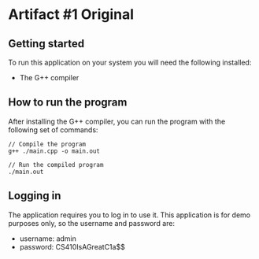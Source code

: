 # Artifact #1 Original

## Getting started

To run this application on your system you will need the following installed:
- The G++ compiler

## How to run the program

After installing the G++ compiler, you can run the program with the following set of commands:

```
// Compile the program
g++ ./main.cpp -o main.out

// Run the compiled program
./main.out
```

## Logging in

The application requires you to log in to use it. This application is for demo purposes only, so the username and password are:

- username: admin
- password: CS410IsAGreatC1a$$

